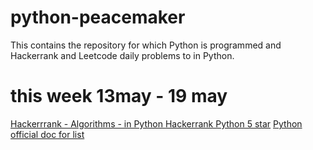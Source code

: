 # python-peacemaker
This contains the repository for which Python is programmed and Hackerrank and Leetcode daily problems to in Python.


# this week 13may - 19 may

[Hackerrrank - Algorithms - in Python ](https://www.hackerrank.com/domains/data-structures)
[Hackerrank Python 5 star](https://www.hackerrank.com/domains/python?filters%5Bstatus%5D%5B%5D=unsolved&badge_type=python)
[Python official doc for list](https://docs.python.org/3/tutorial/datastructures.html)
